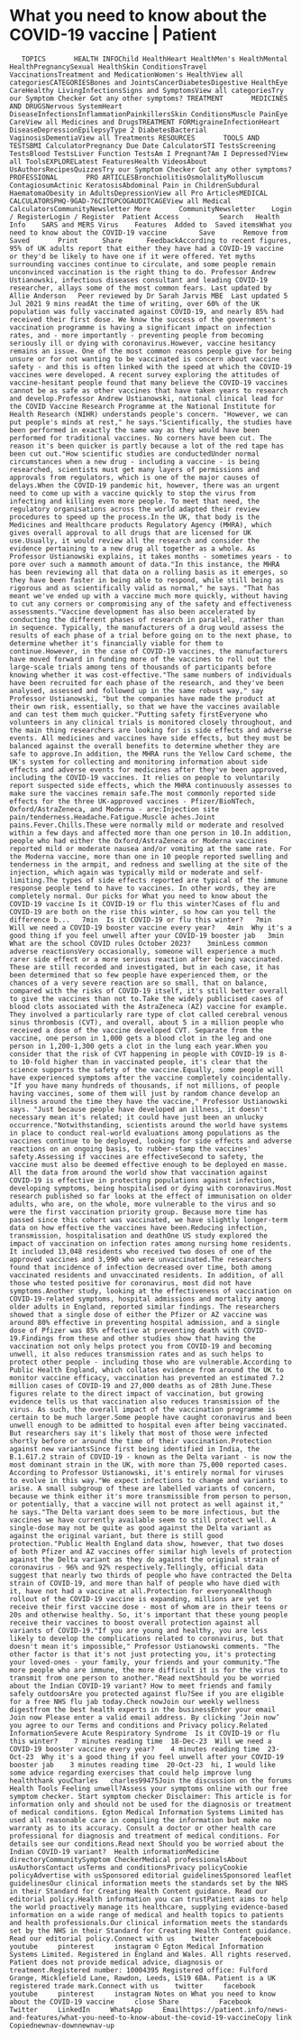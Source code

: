 # What you need to know about the COVID-19 vaccine | Patient

       TOPICS       HEALTH INFOChild HealthHeart HealthMen's HealthMental HealthPregnancySexual HealthSkin ConditionsTravel VaccinationsTreatment and MedicationWomen's HealthView all categoriesCATEGORIESBones and JointsCancerDiabetesDigestive HealthEye CareHealthy LivingInfectionsSigns and SymptomsView all categoriesTry our Symptom Checker Got any other symptoms? TREATMENT       MEDICINES AND DRUGSNervous SystemHeart DiseaseInfectionsInflammationPainkillersSkin ConditionsMuscle PainEye CareView all Medicines and DrugsTREATMENT FORMigraineInfectionHeart DiseaseDepressionEpilepsyType 2 DiabetesBacterial VaginosisDementiaView all Treatments RESOURCES       TOOLS AND TESTSBMI CalculatorPregnancy Due Date CalculatorSTI TestsScreening TestsBlood TestsLiver Function TestsAm I Pregnant?Am I Depressed?View all ToolsEXPLORELatest FeaturesHealth VideosAbout UsAuthorsRecipesQuizzesTry our Symptom Checker Got any other symptoms? PROFESSIONAL       PRO ARTICLESBronchiolitisOsmolalityMolluscum ContagiosumActinic KeratosisAbdominal Pain in ChildrenSubdural HaematomaObesity in AdultsDepressionView all Pro ArticlesMEDICAL CALCULATORSPHQ-9GAD-76CITGPCOGAUDITCAGEView all Medical CalculatorsCommunityNewsletter More       CommunityNewsletter    Login / RegisterLogin / Register  Patient Access  .       Search   Health Info    SARS and MERS Virus    Features  Added to  Saved itemsWhat you need to know about the COVID-19 vaccine        Save       Remove from Saved       Print      Share      FeedbackAccording to recent figures, 95% of UK adults report that either they have had a COVID-19 vaccine or they'd be likely to have one if it were offered. Yet myths surrounding vaccines continue to circulate, and some people remain unconvinced vaccination is the right thing to do. Professor Andrew Ustianowski, infectious diseases consultant and leading COVID-19 researcher, allays some of the most common fears. Last updated by Allie Anderson   Peer reviewed by Dr Sarah Jarvis MBE  Last updated 5 Jul 2021 9 mins readAt the time of writing, over 60% of the UK population was fully vaccinated against COVID-19, and nearly 85% had received their first dose. We know the success of the government's vaccination programme is having a significant impact on infection rates, and - more importantly - preventing people from becoming seriously ill or dying with coronavirus.However, vaccine hesitancy remains an issue. One of the most common reasons people give for being unsure or for not wanting to be vaccinated is concern about vaccine safety - and this is often linked with the speed at which the COVID-19 vaccines were developed. A recent survey exploring the attitudes of vaccine-hesitant people found that many believe the COVID-19 vaccines cannot be as safe as other vaccines that have taken years to research and develop.Professor Andrew Ustianowski, national clinical lead for the COVID Vaccine Research Programme at the National Institute for Health Research (NIHR) understands people's concern. "However, we can put people's minds at rest," he says."Scientifically, the studies have been performed in exactly the same way as they would have been performed for traditional vaccines. No corners have been cut. The reason it's been quicker is partly because a lot of the red tape has been cut out."How scientific studies are conductedUnder normal circumstances when a new drug - including a vaccine - is being researched, scientists must get many layers of permissions and approvals from regulators, which is one of the major causes of delays.When the COVID-19 pandemic hit, however, there was an urgent need to come up with a vaccine quickly to stop the virus from infecting and killing even more people. To meet that need, the regulatory organisations across the world adapted their review procedures to speed up the process.In the UK, that body is the Medicines and Healthcare products Regulatory Agency (MHRA), which gives overall approval to all drugs that are licensed for UK use.Usually, it would review all the research and consider the evidence pertaining to a new drug all together as a whole. As Professor Ustianowski explains, it takes months - sometimes years - to pore over such a mammoth amount of data."In this instance, the MHRA has been reviewing all that data on a rolling basis as it emerges, so they have been faster in being able to respond, while still being as rigorous and as scientifically valid as normal," he says. "That has meant we've ended up with a vaccine much more quickly, without having to cut any corners or compromising any of the safety and effectiveness assessments."Vaccine development has also been accelerated by conducting the different phases of research in parallel, rather than in sequence. Typically, the manufacturers of a drug would assess the results of each phase of a trial before going on to the next phase, to determine whether it's financially viable for them to continue.However, in the case of COVID-19 vaccines, the manufacturers have moved forward in funding more of the vaccines to roll out the large-scale trials among tens of thousands of participants before knowing whether it was cost-effective."The same numbers of individuals have been recruited for each phase of the research, and they've been analysed, assessed and followed up in the same robust way," say Professor Ustianowski, "but the companies have made the product at their own risk, essentially, so that we have the vaccines available and can test them much quicker."Putting safety firstEveryone who volunteers in any clinical trials is monitored closely throughout, and the main thing researchers are looking for is side effects and adverse events. All medicines and vaccines have side effects, but they must be balanced against the overall benefits to determine whether they are safe to approve.In addition, the MHRA runs the Yellow Card scheme, the UK's system for collecting and monitoring information about side effects and adverse events for medicines after they've been approved, including the COVID-19 vaccines. It relies on people to voluntarily report suspected side effects, which the MHRA continuously assesses to make sure the vaccines remain safe.The most commonly reported side effects for the three UK-approved vaccines - Pfizer/BioNTech, Oxford/AstraZeneca, and Moderna - are:Injection site pain/tenderness.Headache.Fatigue.Muscle aches.Joint pains.Fever.Chills.These were normally mild or moderate and resolved within a few days and affected more than one person in 10.In addition, people who had either the Oxford/AstraZeneca or Moderna vaccines reported mild or moderate nausea and/or vomiting at the same rate. For the Moderna vaccine, more than one in 10 people reported swelling and tenderness in the armpit, and redness and swelling at the site of the injection, which again was typically mild or moderate and self-limiting.The types of side effects reported are typical of the immune response people tend to have to vaccines. In other words, they are completely normal. Our picks for What you need to know about the COVID-19 vaccine Is it COVID-19 or flu this winter?Cases of flu and COVID-19 are both on the rise this winter, so how can you tell the difference b...   7min  Is it COVID-19 or flu this winter?   7min  Will we need a COVID-19 booster vaccine every year?   4min  Why it's a good thing if you feel unwell after your COVID-19 booster jab   3min  What are the school COVID rules October 2023?    3minLess common adverse reactionsVery occasionally, someone will experience a much rarer side effect or a more serious reaction after being vaccinated. These are still recorded and investigated, but in each case, it has been determined that so few people have experienced them, or the chances of a very severe reaction are so small, that on balance, compared with the risks of COVID-19 itself, it's still better overall to give the vaccines than not to.Take the widely publicised cases of blood clots associated with the AstraZeneca (AZ) vaccine for example. They involved a particularly rare type of clot called cerebral venous sinus thrombosis (CVT), and overall, about 5 in a million people who received a dose of the vaccine developed CVT. Separate from the vaccine, one person in 1,000 gets a blood clot in the leg and one person in 1,200-1,300 gets a clot in the lung each year.When you consider that the risk of CVT happening in people with COVID-19 is 8-to 10-fold higher than in vaccinated people, it's clear that the science supports the safety of the vaccine.Equally, some people will have experienced symptoms after the vaccine completely coincidentally. "If you have many hundreds of thousands, if not millions, of people having vaccines, some of them will just by random chance develop an illness around the time they have the vaccine," Professor Ustianowski says. "Just because people have developed an illness, it doesn't necessary mean it's related; it could have just been an unlucky occurrence."Notwithstanding, scientists around the world have systems in place to conduct real-world evaluations among populations as the vaccines continue to be deployed, looking for side effects and adverse reactions on an ongoing basis, to rubber-stamp the vaccines' safety.Assessing if vaccines are effectiveSecond to safety, the vaccine must also be deemed effective enough to be deployed en masse. All the data from around the world show that vaccination against COVID-19 is effective in protecting populations against infection, developing symptoms, being hospitalised or dying with coronavirus.Most research published so far looks at the effect of immunisation on older adults, who are, on the whole, more vulnerable to the virus and so were the first vaccination priority group. Because more time has passed since this cohort was vaccinated, we have slightly longer-term data on how effective the vaccines have been.Reducing infection, transmission, hospitalisation and deathOne US study explored the impact of vaccination on infection rates among nursing home residents. It included 13,048 residents who received two doses of one of the approved vaccines and 3,990 who were unvaccinated.The researchers found that incidence of infection decreased over time, both among vaccinated residents and unvaccinated residents. In addition, of all those who tested positive for coronavirus, most did not have symptoms.Another study, looking at the effectiveness of vaccination on COVID-19-related symptoms, hospital admissions and mortality among older adults in England, reported similar findings. The researchers showed that a single dose of either the Pfizer or AZ vaccine was around 80% effective in preventing hospital admission, and a single dose of Pfizer was 85% effective at preventing death with COVID-19.Findings from these and other studies show that having the vaccination not only helps protect you from COVID-19 and becoming unwell, it also reduces transmission rates and as such helps to protect other people - including those who are vulnerable.According to Public Health England, which collates evidence from around the UK to monitor vaccine efficacy, vaccination has prevented an estimated 7.2 million cases of COVID-19 and 27,000 deaths as of 28th June.These figures relate to the direct impact of vaccination, but growing evidence tells us that vaccination also reduces transmission of the virus. As such, the overall impact of the vaccination programme is certain to be much larger.Some people have caught coronavirus and been unwell enough to be admitted to hospital even after being vaccinated. But researchers say it's likely that most of those were infected shortly before or around the time of their vaccination.Protection against new variantsSince first being identified in India, the B.1.617.2 strain of COVID-19 - known as the Delta variant - is now the most dominant strain in the UK, with more than 75,000 reported cases. According to Professor Ustianowski, it's entirely normal for viruses to evolve in this way."We expect infections to change and variants to arise. A small subgroup of these are labelled variants of concern, because we think either it's more transmissible from person to person, or potentially, that a vaccine will not protect as well against it," he says."The Delta variant does seem to be more infectious, but the vaccines we have currently available seem to still protect well. A single-dose may not be quite as good against the Delta variant as against the original variant, but there is still good protection."Public Health England data show, however, that two doses of both Pfizer and AZ vaccines offer similar high levels of protection against the Delta variant as they do against the original strain of coronavirus - 96% and 92% respectively.Tellingly, official data suggest that nearly two thirds of people who have contracted the Delta strain of COVID-19, and more than half of people who have died with it, have not had a vaccine at all.Protection for everyoneAlthough rollout of the COVID-19 vaccine is expanding, millions are yet to receive their first vaccine dose - most of whom are in their teens or 20s and otherwise healthy. So, it's important that these young people receive their vaccines to boost overall protection against all variants of COVID-19."If you are young and healthy, you are less likely to develop the complications related to coronavirus, but that doesn't mean it's impossible," Professor Ustianowski comments. "The other factor is that it's not just protecting you, it's protecting your loved-ones - your family, your friends and your community."The more people who are immune, the more difficult it is for the virus to transmit from one person to another."Read nextShould you be worried about the Indian COVID-19 variant? How to meet friends and family safely outdoorsAre you protected against flu?See if you are eligible for a free NHS flu jab today.Check nowJoin our weekly wellness digestfrom the best health experts in the businessEnter your email   Join now Please enter a valid email address. By clicking ‘Join now’ you agree to our Terms and conditions and Privacy policy.Related InformationSevere Acute Respiratory Syndrome  Is it COVID-19 or flu this winter?    7 minutes reading time  18-Dec-23  Will we need a COVID-19 booster vaccine every year?    4 minutes reading time  23-Oct-23  Why it's a good thing if you feel unwell after your COVID-19 booster jab    3 minutes reading time  20-Oct-23  hi, I would like some advice regarding exercises that could help improve lung healththank youCharles   charles99475Join the discussion on the forums Health Tools Feeling unwell?Assess your symptoms online with our free symptom checker. Start symptom checker Disclaimer: This article is for information only and should not be used for the diagnosis or treatment of medical conditions. Egton Medical Information Systems Limited has used all reasonable care in compiling the information but make no warranty as to its accuracy. Consult a doctor or other health care professional for diagnosis and treatment of medical conditions. For details see our conditions.Read next Should you be worried about the Indian COVID-19 variant?  Health informationMedicine directoryCommunitySymptom CheckerMedical professionalsAbout usAuthorsContact usTerms and conditionsPrivacy policyCookie policyAdvertise with usSponsored editorial guidelinesSponsored leaflet guidelinesOur clinical information meets the standards set by the NHS in their Standard for Creating Health Content guidance. Read our editorial policy.Health information you can trustPatient aims to help the world proactively manage its healthcare, supplying evidence-based information on a wide range of medical and health topics to patients and health professionals.Our clinical information meets the standards set by the NHS in their Standard for Creating Health Content guidance. Read our editorial policy.Connect with us    twitter     facebook     youtube     pinterest     instagram © Egton Medical Information Systems Limited. Registered in England and Wales. All rights reserved. Patient does not provide medical advice, diagnosis or treatment.Registered number: 10004395 Registered office: Fulford Grange, Micklefield Lane, Rawdon, Leeds, LS19 6BA. Patient is a UK registered trade mark.Connect with us    twitter     facebook     youtube     pinterest     instagram Notes on What you need to know about the COVID-19 vaccine     close Share          Facebook     Twitter     LinkedIn     WhatsApp     Emailhttps://patient.info/news-and-features/what-you-need-to-know-about-the-covid-19-vaccineCopy link Copiednewnav-downnewnav-up


